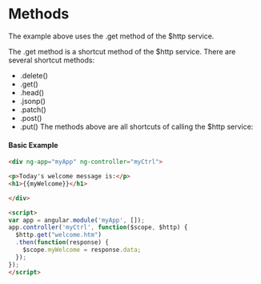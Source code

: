 # Methods

The example above uses the .get method of the $http service.

The .get method is a shortcut method of the $http service. There are several shortcut methods:

- .delete()
- .get()
- .head()
- .jsonp()
- .patch()
- .post()
- .put()
The methods above are all shortcuts of calling the $http service:

#### Basic Example
```HTML
<div ng-app="myApp" ng-controller="myCtrl"> 

<p>Today's welcome message is:</p>
<h1>{{myWelcome}}</h1>

</div>

<script>
var app = angular.module('myApp', []);
app.controller('myCtrl', function($scope, $http) {
  $http.get("welcome.htm")
  .then(function(response) {
    $scope.myWelcome = response.data;
  });
});
</script>
```
